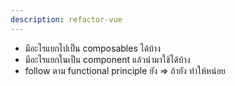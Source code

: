 ```yaml
---
description: refactor-vue
---
```


- มีอะไรแยกไปเป็น composables ได้บ้าง
- มีอะไรแยกในเป็น component แล้วนำมาใช้ได้บ้าง 
- follow ตาม functional principle ยัง => ถ้ายัง ทำให้หน่อย